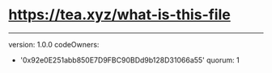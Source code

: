 # https://tea.xyz/what-is-this-file
---
version: 1.0.0
codeOwners:
  - '0x92e0E251abb850E7D9FBC90BDd9b128D31066a55'
quorum: 1
